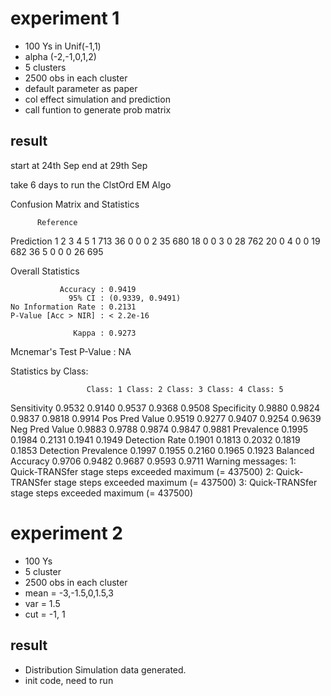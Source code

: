 # experiment 1

- 100 Ys  in Unif(-1,1)
- alpha (-2,-1,0,1,2)
- 5 clusters
- 2500 obs in each cluster
- default parameter as paper
- col effect simulation and prediction
- call funtion to generate prob matrix

## result

start at 24th Sep
end at 29th Sep

take 6 days to run the ClstOrd EM Algo

Confusion Matrix and Statistics

          Reference
Prediction   1   2   3   4   5
         1 713  36   0   0   0
         2  35 680  18   0   0
         3   0  28 762  20   0
         4   0   0  19 682  36
         5   0   0   0  26 695

Overall Statistics
                                          
               Accuracy : 0.9419          
                 95% CI : (0.9339, 0.9491)
    No Information Rate : 0.2131          
    P-Value [Acc > NIR] : < 2.2e-16       
                                          
                  Kappa : 0.9273          
                                          
 Mcnemar's Test P-Value : NA              

Statistics by Class:

                     Class: 1 Class: 2 Class: 3 Class: 4 Class: 5
Sensitivity            0.9532   0.9140   0.9537   0.9368   0.9508
Specificity            0.9880   0.9824   0.9837   0.9818   0.9914
Pos Pred Value         0.9519   0.9277   0.9407   0.9254   0.9639
Neg Pred Value         0.9883   0.9788   0.9874   0.9847   0.9881
Prevalence             0.1995   0.1984   0.2131   0.1941   0.1949
Detection Rate         0.1901   0.1813   0.2032   0.1819   0.1853
Detection Prevalence   0.1997   0.1955   0.2160   0.1965   0.1923
Balanced Accuracy      0.9706   0.9482   0.9687   0.9593   0.9711
Warning messages:
1: Quick-TRANSfer stage steps exceeded maximum (= 437500) 
2: Quick-TRANSfer stage steps exceeded maximum (= 437500) 
3: Quick-TRANSfer stage steps exceeded maximum (= 437500) 


# experiment 2

- 100 Ys
- 5 cluster
- 2500 obs in each cluster
- mean = -3,-1.5,0,1.5,3
- var = 1.5
- cut = -1, 1

## result

- Distribution Simulation data generated.
- init code, need to run 